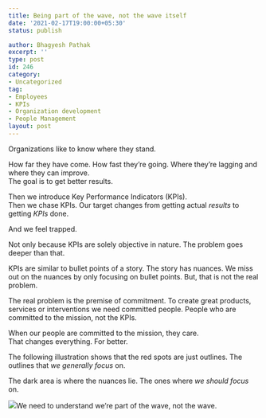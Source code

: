 ```yaml
---
title: Being part of the wave, not the wave itself
date: '2021-02-17T19:00:00+05:30'
status: publish

author: Bhagyesh Pathak
excerpt: ''
type: post
id: 246
category:
- Uncategorized
tag:
- Employees
- KPIs
- Organization development
- People Management
layout: post
---
```


Organizations like to know where they stand.

How far they have come. How fast they’re going. Where they’re lagging and where they can improve.  
The goal is to get better results.

Then we introduce Key Performance Indicators (KPIs).  
Then we chase KPIs. Our target changes from getting actual *results* to getting *KPIs* done.

And we feel trapped.

Not only because KPIs are solely objective in nature. The problem goes deeper than that.

KPIs are similar to bullet points of a story. The story has nuances. We miss out on the nuances by only focusing on bullet points. But, that is not the real problem.

The real problem is the premise of commitment. To create great products, services or interventions we need committed people. People who are committed to the mission, not the KPIs.

When our people are committed to the mission, they care.  
That changes everything. For better.

The following illustration shows that the red spots are just outlines. The outlines that *we generally focus* on.

The dark area is where the nuances lie. The ones where *we should focus* on.

![](https://i0.wp.com/bhagyeshpathak.com/wp-content/uploads/2021/02/kpis-continuum.png?resize=1366%2C768&ssl=1)We need to understand we’re part of the wave, not the wave.
